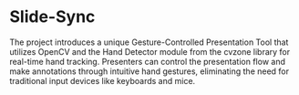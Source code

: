 # Slide-Sync
The project introduces a unique Gesture-Controlled Presentation Tool that utilizes OpenCV and the Hand Detector module from the cvzone library for real-time hand tracking.  Presenters can control the presentation flow and make annotations through intuitive hand gestures, eliminating the need for traditional input devices like keyboards and mice.

